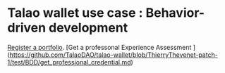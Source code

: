 # Talao wallet use case : Behavior-driven development


[Register a portfolio](https://duckduckgo.com).
[Get a professonal Experience Assessment ] (https://github.com/TalaoDAO/talao-wallet/blob/ThierryThevenet-patch-1/test/BDD/get_professional_credential.md)

